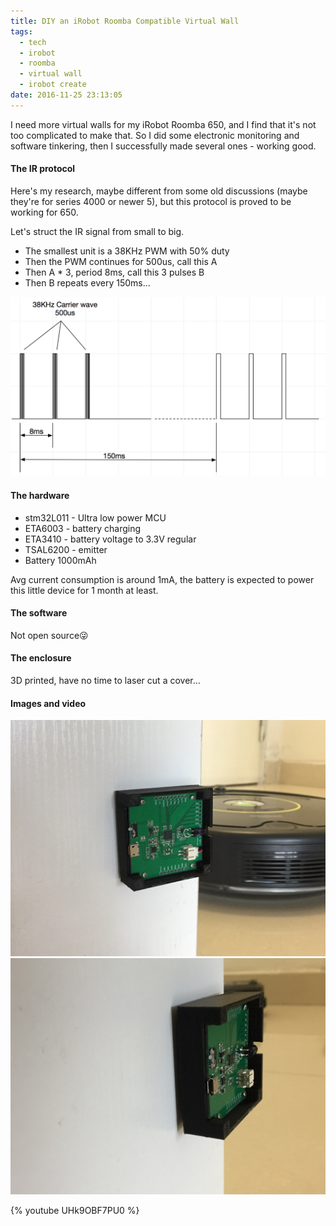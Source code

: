 ```yaml
---
title: DIY an iRobot Roomba Compatible Virtual Wall
tags:
  - tech
  - irobot
  - roomba
  - virtual wall
  - irobot create
date: 2016-11-25 23:13:05
---
```

I need more virtual walls for my iRobot Roomba 650, and I find that it's not too complicated to make that. So I did some electronic monitoring and software tinkering, then I successfully made several ones - working good.

<!-- more -->

#### The IR protocol

Here's my research, maybe different from some old discussions (maybe they're for series 4000 or newer 5), but this protocol is proved to be working for 650.

Let's struct the IR signal from small to big.

- The smallest unit is a 38KHz PWM with 50% duty
- Then the PWM continues for 500us, call this A
- Then A * 3, period 8ms, call this 3 pulses B
- Then B repeats every 150ms...

![](diy-an-irobot-roomba-virtual-wall/QQ20161125-0-2x.png)

#### The hardware

- stm32L011 - Ultra low power MCU
- ETA6003 - battery charging
- ETA3410 - battery voltage to 3.3V regular
- TSAL6200 - emitter
- Battery 1000mAh

Avg current consumption is around 1mA, the battery is expected to power this little device for 1 month at least.

#### The software

Not open source😜

#### The enclosure

3D printed, have no time to laser cut a cover...

#### Images and video

![](diy-an-irobot-roomba-virtual-wall/IMG_6366-2.JPG)
![](diy-an-irobot-roomba-virtual-wall/IMG_6367.JPG)

{% youtube UHk9OBF7PU0 %}
